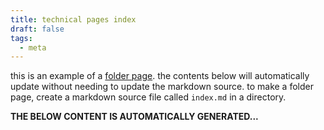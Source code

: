 ```yaml
---
title: technical pages index
draft: false
tags:
  - meta
---
```

this is an example of a [folder page](https://quartz.jzhao.xyz/features/folder-and-tag-listings#folder-listings). the contents below will automatically update without needing to update the markdown source.
to make a folder page, create a markdown source file called `index.md` in a directory. 

**THE BELOW CONTENT IS AUTOMATICALLY GENERATED...**
